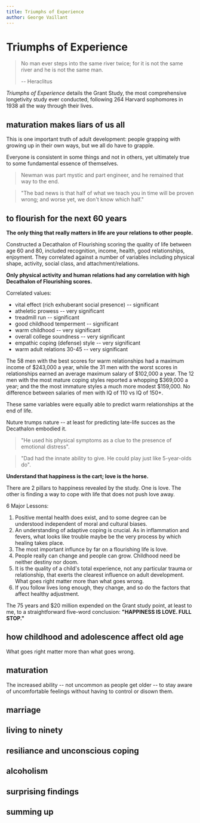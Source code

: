 ```yaml
---
title: Triumphs of Experience
author: George Vaillant
---
```


# Triumphs of Experience

>   No man ever steps into the same river twice; for it is not the same river and he is not the same man.
>
>   -- Heraclitus

_Triumphs of Experience_ details the Grant Study, the most comprehensive longetivity study ever conducted, following 264 Harvard sophomores in 1938 all the way through their lives.

## maturation makes liars of us all

This is one important truth of adult development: people grapping with growing up in their own ways, but we all do have to grapple.

Everyone is consistent in some things and not in others, yet ultimately true to some fundamental essence of themselves.

>   Newman was part mystic and part engineer, and he remained that way to the end.

>   "The bad news is that half of what we teach you in time will be proven wrong; and worse yet, we don't know which half."

## to flourish for the next 60 years

__The only thing that really matters in life are your relations to other people.__

Constructed a Decathalon of Flourishing scoring the quality of life between age 60 and 80, included recognition, income, health, good relationships, enjoyment.  They correlated against a number of variables including physical shape, activity, social class, and attachment/relations.

__Only physical activity and human relations had any correlation with high Decathalon of Flourishing scores.__

Correlated values:

- vital effect (rich exhuberant social presence) -- significant
- atheletic prowess -- very significant
- treadmill run -- significant
- good childhood temperment -- significant
- warm childhood -- very significant
- overall college soundness -- very significant
- empathic coping (defense) style -- very significant
- warm adult relations 30-45 -- very significant

The 58 men with the best scores for warm relationships had a maximum income of \$243,000 a year, while the 31 men with the worst scores in relationships earned an average maximum salary of \$102,000 a year.  The 12 men with the most mature coping styles reported a whopping \$369,000 a year; and the the most immature styles a much more modest \$159,000.  No difference between salaries of men with IQ of 110 vs IQ of 150+.

These same variables were equally able to predict warm relationships at the end of life.  

Nuture trumps nature -- at least for predicting late-life succes as the Decathalon embodied it.

>   "He used his physical symptoms as a clue to the presence of emotional distress".

>   "Dad had the innate ability to give.  He could play just like 5-year-olds do".

__Understand that happiness is the cart; love is the horse.__

There are 2 pillars to happiness revealed by the study.  One is love.  The other is finding a way to cope with life that does not push love away.

6 Major Lessons:

1. Positive mental health does exist, and to some degree can be understood independent of moral and cultural biases.
2. An understanding of adaptive coping is crucial.  As in inflammation and fevers, what looks like trouble maybe be the very process by which healing takes place.
3. The most important influnce by far on a flourishing life is love.
4. People really can change and people can grow.  Childhood need be neither destiny nor doom.
5. It is the quality of a child's total experience, not any particular trauma or relationship, that exerts the clearest influence on adult development.  What goes right matter more than what goes wrong.
6. If you follow lives long enough, they change, and so do the factors that affect healthy adjustment.

The 75 years and $20 million expended on the Grant study point, at least to me, to a straightforward five-word conclusion: __"HAPPINESS IS LOVE. FULL STOP."__

## how childhood and adolescence affect old age

What goes right matter more than what goes wrong.

## maturation

The increased ability -- not uncommon as people get older -- to stay aware of uncomfortable feelings without having to control or disown them.

## marriage

## living to ninety

## resiliance and unconscious coping

## alcoholism

## surprising findings

## summing up